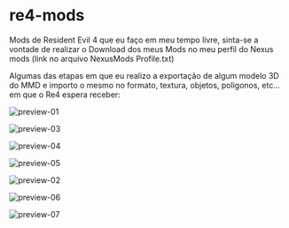 # re4-mods

Mods de Resident Evil 4 que eu faço em meu tempo livre, sinta-se a vontade de realizar o Download dos meus Mods no meu perfil do Nexus mods (link no arquivo NexusMods Profile.txt)

Algumas das etapas em que eu realizo a exportação de algum modelo 3D do MMD e importo o mesmo no formato, textura, objetos, poligonos, etc... em que o Re4 espera receber:

![preview-01](https://user-images.githubusercontent.com/37316637/126581146-dae1f448-a770-41ea-ab44-4cfa532a2958.jpg)

![preview-03](https://user-images.githubusercontent.com/37316637/126581153-fe2de8fd-adf8-4e24-91f2-60a796adfa4b.jpg)

![preview-04](https://user-images.githubusercontent.com/37316637/126581155-88e19098-7f67-48e1-9976-e0da89f179c2.jpg)

![preview-05](https://user-images.githubusercontent.com/37316637/126581156-4ea62a4f-3cf9-436f-979f-1ee36563080a.jpg)

![preview-02](https://user-images.githubusercontent.com/37316637/126581150-dd46d7f3-b9f7-49e0-9340-3d7de2ae1a8d.jpg)

![preview-06](https://user-images.githubusercontent.com/37316637/126581159-c4f92c39-7e08-40d0-889e-947c046f2048.jpg)

![preview-07](https://user-images.githubusercontent.com/37316637/126581162-310ac87c-37e8-42dd-b9c3-667132b7fb3e.png)
